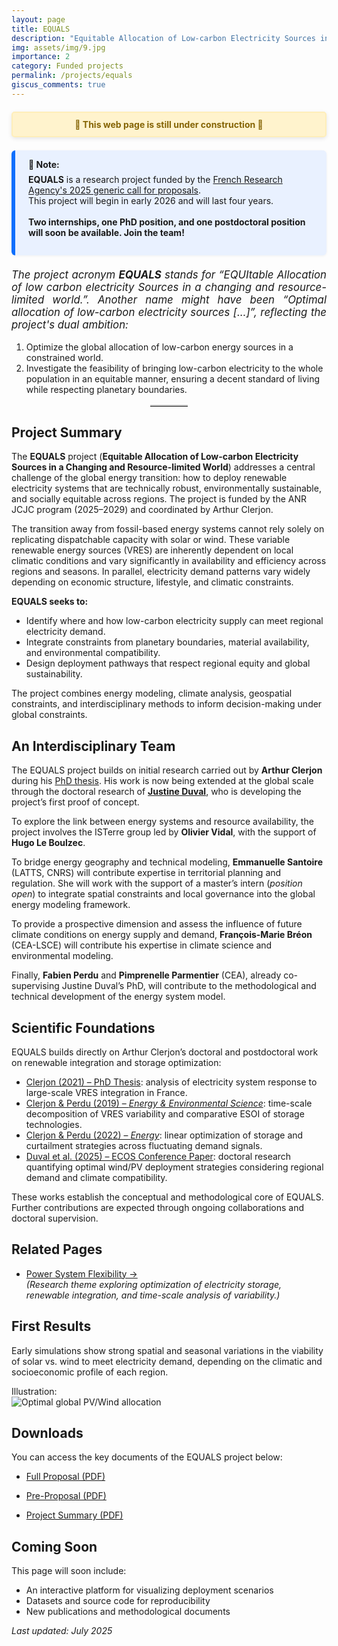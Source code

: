 ```yaml
---
layout: page
title: EQUALS
description: "Equitable Allocation of Low-carbon Electricity Sources in a Changing and Resource-limited World"
img: assets/img/9.jpg
importance: 2
category: Funded projects
permalink: /projects/equals
giscus_comments: true
---
```


<div style="background-color: #fff3cd; color: #856404; border: 2px solid #ffeeba; padding: 10px 20px; margin: 20px 0; border-radius: 5px; font-weight: bold; text-align: center; box-shadow: 0 2px 6px rgba(0,0,0,0.1);">
  🚧 This web page is still under construction 🚧
</div>

<div style="border-left: 6px solid #0d6efd; background-color: #e9f1ff; padding: 1em 1.5em; margin: 1.5em 0; border-radius: 6px; box-shadow: 0 1px 4px rgba(0,0,0,0.05);">
  <strong>🔔 Note:</strong><br>
  <p style="margin-top: 0.5em;">
    <strong>EQUALS</strong> is a research project funded by the 
    <a href="https://anr.fr/en/call-for-proposals-details/call/generic-call-for-proposals-aapg-2025/" target="_blank" rel="noopener">French Research Agency's 2025 generic call for proposals</a>.<br>
    This project will begin in early 2026 and will last four years.
    <br><br>
    <strong>Two internships, one PhD position, and one postdoctoral position will soon be available. Join the team!</strong>
  </p>
</div>

<p style="font-style: italic; font-size: 1.05rem; text-align: justify;">
  The project acronym <strong>EQUALS</strong> stands for 
 <em>“EQUItable Allocation of low carbon electricity Sources in a changing and resource-limited world.”</em>. Another name might have been <em>“Optimal allocation of low-carbon electricity sources […]”</em>, 
  reflecting the project's dual ambition:
</p>

<ol>
  <li>
    Optimize the global allocation of low-carbon energy sources in a constrained world.
  </li>
  <li>
    Investigate the feasibility of bringing low-carbon electricity to the whole population in an equitable manner, 
    ensuring a decent standard of living while respecting planetary boundaries.
  </li>
</ol>

<hr style="width: 60px; border: none; border-top: 2px solid #ccc; margin: 1rem auto;">

## Project Summary

The **EQUALS** project (**Equitable Allocation of Low-carbon Electricity Sources in a Changing and Resource-limited World**) addresses a central challenge of the global energy transition: how to deploy renewable electricity systems that are technically robust, environmentally sustainable, and socially equitable across regions. The project is funded by the ANR JCJC program (2025–2029) and coordinated by Arthur Clerjon.

The transition away from fossil-based energy systems cannot rely solely on replicating dispatchable capacity with solar or wind. These variable renewable energy sources (VRES) are inherently dependent on local climatic conditions and vary significantly in availability and efficiency across regions and seasons. In parallel, electricity demand patterns vary widely depending on economic structure, lifestyle, and climatic constraints. 

**EQUALS seeks to:**
- Identify where and how low-carbon electricity supply can meet regional electricity demand.
- Integrate constraints from planetary boundaries, material availability, and environmental compatibility.
- Design deployment pathways that respect regional equity and global sustainability.

The project combines energy modeling, climate analysis, geospatial constraints, and interdisciplinary methods to inform decision-making under global constraints.

## An Interdisciplinary Team

The EQUALS project builds on initial research carried out by **Arthur Clerjon** during his [PhD thesis](https://hal.science/tel-03230033/). His work is now being extended at the global scale through the doctoral research of **[Justine Duval](https://theses.fr/s399297)**, who is developing the project’s first proof of concept.

To explore the link between energy systems and resource availability, the project involves the ISTerre group led by **Olivier Vidal**, with the support of **Hugo Le Boulzec**.

To bridge energy geography and technical modeling, **Emmanuelle Santoire** (LATTS, CNRS) will contribute expertise in territorial planning and regulation. She will work with the support of a master’s intern (_position open_) to integrate spatial constraints and local governance into the global energy modeling framework.

To provide a prospective dimension and assess the influence of future climate conditions on energy supply and demand, **François-Marie Bréon** (CEA-LSCE) will contribute his expertise in climate science and environmental modeling.

Finally, **Fabien Perdu** and **Pimprenelle Parmentier** (CEA), already co-supervising Justine Duval’s PhD, will contribute to the methodological and technical development of the energy system model.

## Scientific Foundations

EQUALS builds directly on Arthur Clerjon’s doctoral and postdoctoral work on renewable integration and storage optimization:

- [Clerjon (2021) – PhD Thesis](https://theses.fr/s343655): analysis of electricity system response to large-scale VRES integration in France.
- [Clerjon & Perdu (2019) – *Energy & Environmental Science*](https://doi.org/10.1039/C8EE01940A): time-scale decomposition of VRES variability and comparative ESOI of storage technologies.
- [Clerjon & Perdu (2022) – *Energy*](https://doi.org/10.1016/j.energy.2021.122799): linear optimization of storage and curtailment strategies across fluctuating demand signals.
- [Duval et al. (2025) – ECOS Conference Paper](https://cea.hal.science/cea-05141769): doctoral research quantifying optimal wind/PV deployment strategies considering regional demand and climate compatibility.

These works establish the conceptual and methodological core of EQUALS. Further contributions are expected through ongoing collaborations and doctoral supervision.


## Related Pages

- [Power System Flexibility →](/power-system-flexibility)  
  *(Research theme exploring optimization of electricity storage, renewable integration, and time-scale analysis of variability.)*

## First Results

Early simulations show strong spatial and seasonal variations in the viability of solar vs. wind to meet electricity demand, depending on the climatic and socioeconomic profile of each region.

Illustration:  
![Optimal global PV/Wind allocation](assets/img/world_map.png)

## Downloads

You can access the key documents of the EQUALS project below:

- [Full Proposal (PDF)](https://nuage.gresille.org/index.php/s/9TonKDSQCjWzkZr)  

- [Pre-Proposal (PDF)](https://nuage.gresille.org/index.php/s/cLf7toepGt8nm3g)  

- [Project Summary (PDF)](https://nuage.gresille.org/index.php/s/sioYgnqM3AHDQyD)  


## Coming Soon

This page will soon include:

- An interactive platform for visualizing deployment scenarios
- Datasets and source code for reproducibility
- New publications and methodological documents

*Last updated: July 2025*

